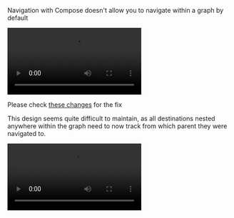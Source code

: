 

Navigation with Compose doesn't allow you to navigate within a graph by default

![Unexpected](media/unexpectednav.mp4)


Please check [these changes](https://github.com/Chozzle/sample-compose-tab-nav/pull/1/files) for the fix

This design seems quite difficult to maintain, as all destinations nested anywhere within the graph need to now track
from which parent they were navigated to.

![Fixed](media/fixednav.mp4)